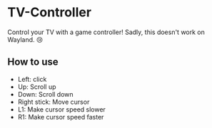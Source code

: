 # TV-Controller
Control your TV with a game controller! Sadly, this doesn't work on Wayland. 😢

## How to use
- Left: click
- Up: Scroll up
- Down: Scroll down
- Right stick: Move cursor
- L1: Make cursor speed slower
- R1: Make cursor speed faster
